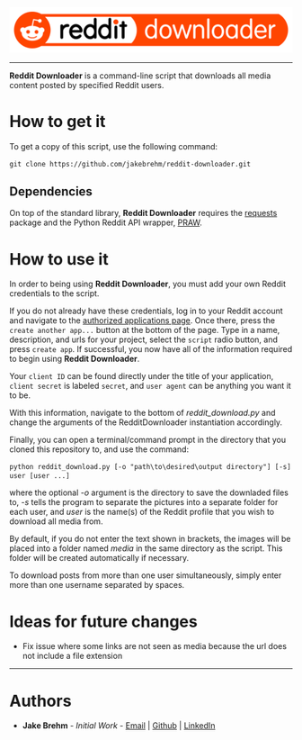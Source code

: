 <p align="center">
  <img src="https://github.com/jakebrehm/reddit-downloader/blob/master/img/logo.png" alt="reddit downloader logo"/>
</p>

---

**Reddit Downloader** is a command-line script that downloads all media content posted by specified Reddit users.

# How to get it

To get a copy of this script, use the following command:
```
git clone https://github.com/jakebrehm/reddit-downloader.git
```

## Dependencies

On top of the standard library, **Reddit Downloader** requires the [requests](https://github.com/psf/requests) package and the Python Reddit API wrapper, [PRAW](https://github.com/praw-dev/praw).

# How to use it

In order to being using **Reddit Downloader**, you must add your own Reddit credentials to the script.

If you do not already have these credentials, log in to your Reddit account and navigate to the [authorized applications page](https://www.reddit.com/prefs/apps). Once there, press the `create another app...` button at the bottom of the page. Type in a name, description, and urls for your project, select the `script` radio button, and press `create app`. If successful, you now have all of the information required to begin using **Reddit Downloader**.

Your `client ID` can be found directly under the title of your application, `client secret` is labeled `secret`, and `user agent` can be anything you want it to be.

With this information, navigate to the bottom of *reddit_download.py* and change the arguments of the RedditDownloader instantiation accordingly.

Finally, you can open a terminal/command prompt in the directory that you cloned this repository to, and use the command:
```
python reddit_download.py [-o "path\to\desired\output directory"] [-s] user [user ...]
```
where the optional *-o* argument is the directory to save the downladed files to, *-s* tells the program to separate the pictures into a separate folder for each user, and *user* is the name(s) of the Reddit profile that you wish to download all media from.

By default, if you do not enter the text shown in brackets, the images will be placed into a folder named *media* in the same directory as the script. This folder will be created automatically if necessary.

To download posts from more than one user simultaneously, simply enter more than one username separated by spaces.

# Ideas for future changes
- Fix issue where some links are not seen as media because the url does not include a file extension

---

# Authors
- **Jake Brehm** - *Initial Work* - [Email](mailto:jbrehm@tactair.com) | [Github](http://github.com/jakebrehm) | [LinkedIn](http://linkedin.com/in/jacobbrehm)